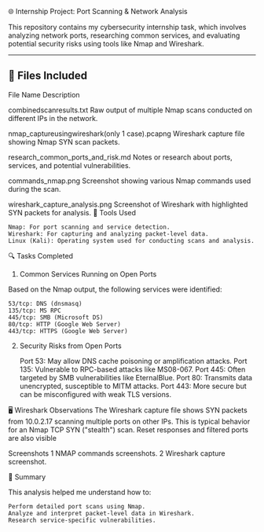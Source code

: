  🌐 Internship Project: Port Scanning & Network Analysis


This repository contains my cybersecurity internship task, which involves analyzing network ports, researching common services, and evaluating potential security risks using tools like Nmap and Wireshark.


---


## 📁 Files Included

File Name                                             Description

combinedscanresults.txt                               Raw output of multiple Nmap scans conducted on different IPs in the network.

nmap_captureusingwireshark(only 1 case).pcapng        Wireshark capture file showing Nmap SYN scan packets.

research_common_ports_and_risk.md                     Notes or research about ports, services, and potential vulnerabilities.

commands_nmap.png                                     Screenshot showing various Nmap commands used during the scan.
  
wireshark_capture_analysis.png                        Screenshot of Wireshark with highlighted SYN packets for analysis.
🧪 Tools Used

    Nmap: For port scanning and service detection.
    Wireshark: For capturing and analyzing packet-level data.
    Linux (Kali): Operating system used for conducting scans and analysis.

🔍 Tasks Completed
1. Common Services Running on Open Ports

Based on the Nmap output, the following services were identified:

    53/tcp: DNS (dnsmasq)
    135/tcp: MS RPC
    445/tcp: SMB (Microsoft DS)
    80/tcp: HTTP (Google Web Server)
    443/tcp: HTTPS (Google Web Server)

2. Security Risks from Open Ports

    Port 53: May allow DNS cache poisoning or amplification attacks.
    Port 135: Vulnerable to RPC-based attacks like MS08-067.
    Port 445: Often targeted by SMB vulnerabilities like EternalBlue.
    Port 80: Transmits data unencrypted, susceptible to MITM attacks.
    Port 443: More secure but can be misconfigured with weak TLS versions.

🖥️ Wireshark Observations
The Wireshark capture file shows SYN packets from 10.0.2.17 scanning multiple ports on other IPs. This is typical behavior for an Nmap TCP SYN ("stealth") scan. Reset responses and filtered ports are also visible

Screenshots
1 NMAP commands screenshots.
2 Wireshark capture screenshot.


📌 Summary

This analysis helped me understand how to:

    Perform detailed port scans using Nmap.
    Analyze and interpret packet-level data in Wireshark.
    Research service-specific vulnerabilities.
